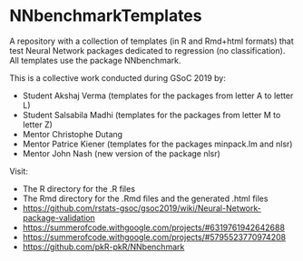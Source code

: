# NNbenchmarkTemplates
A repository with a collection of templates (in R and Rmd+html formats) that test Neural Network packages dedicated to regression (no classification). All templates use the package NNbenchmark.

This is a collective work conducted during GSoC 2019 by:
- Student Akshaj Verma  (templates for the packages from letter A to letter L)
- Student Salsabila Madhi (templates for the packages from letter M to letter Z)
- Mentor Christophe Dutang
- Mentor Patrice Kiener (templates for the packages minpack.lm and nlsr)
- Mentor John Nash (new version of the package nlsr)

Visit: 
- The R directory for the .R files
- The Rmd directory for the .Rmd files and the generated .html files
- https://github.com/rstats-gsoc/gsoc2019/wiki/Neural-Network-package-validation
- https://summerofcode.withgoogle.com/projects/#6319761942642688
- https://summerofcode.withgoogle.com/projects/#5795523770974208
- https://github.com/pkR-pkR/NNbenchmark



